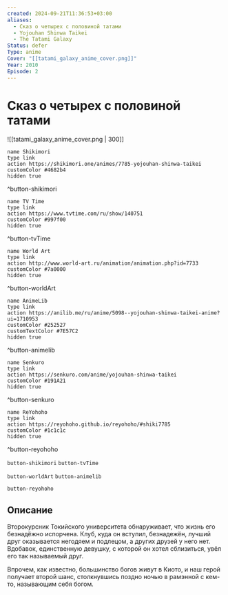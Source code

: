 ```yaml
---
created: 2024-09-21T11:36:53+03:00
aliases:
  - Сказ о четырех с половиной татами
  - Yojouhan Shinwa Taikei
  - The Tatami Galaxy
Status: defer
Type: anime
Cover: "[[tatami_galaxy_anime_cover.png]]"
Year: 2010
Episode: 2
---
```


# Сказ о четырех с половиной татами

![[tatami_galaxy_anime_cover.png | 300]]

```button
name Shikimori
type link
action https://shikimori.one/animes/7785-yojouhan-shinwa-taikei
customColor #4682b4
hidden true
```
^button-shikimori

```button
name TV Time
type link
action https://www.tvtime.com/ru/show/140751
customColor #997f00
hidden true
```
^button-tvTime

```button
name World Art
type link
action http://www.world-art.ru/animation/animation.php?id=7733
customColor #7a0000
hidden true
```
^button-worldArt

```button
name AnimeLib
type link
action https://anilib.me/ru/anime/5098--yojouhan-shinwa-taikei-anime?ui=1710953
customColor #252527
customTextColor #7E57C2
hidden true
```
^button-animelib

```button
name Senkuro
type link
action https://senkuro.com/anime/yojouhan-shinwa-taikei
customColor #191A21
hidden true
```
^button-senkuro

```button
name ReYohoho
type link
action https://reyohoho.github.io/reyohoho/#shiki7785
customColor #1c1c1c
hidden true
```
^button-reyohoho



`button-shikimori` `button-tvTime`

`button-worldArt` `button-animelib`

`button-reyohoho`

## Описание

Второкурсник Токийского университета обнаруживает, что жизнь его безнадёжно испорчена. Клуб, куда он вступил, безнадежён, лучший друг оказывается негодяем и подлецом, а других друзей у него нет. Вдобавок, единственную девушку, с которой он хотел сблизиться, увёл его так называемый друг.

Впрочем, как известно, большинство богов живут в Киото, и наш герой получает второй шанс, столкнувшись поздно ночью в рамэнной с кем-то, называющим себя богом.
